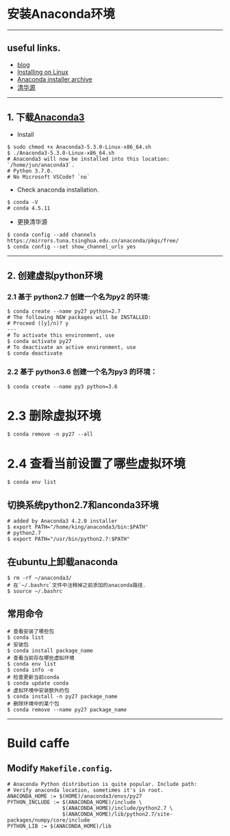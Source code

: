 # 安装Anaconda环境

-------------------
## useful links.
* [blog](https://blog.csdn.net/qq_17534301/article/details/80869998)
* [Installing on Linux](http://docs.anaconda.com/anaconda/install/linux/)
* [Anaconda installer archive](https://repo.anaconda.com/archive/)
* [清华源](https://mirrors.tuna.tsinghua.edu.cn/anaconda/archive/)

-------------------
## 1. 下载[Anaconda3](https://repo.anaconda.com/archive/Anaconda3-5.3.0-Linux-x86_64.sh)
* Install
```shell
$ sudo chmod +x Anaconda3-5.3.0-Linux-x86_64.sh
$ ./Anaconda3-5.3.0-Linux-x86_64.sh
# Anaconda3 will now be installed into this location: `/home/jun/anaconda3`.
# Python 3.7.0.
# No Microsoft VSCode? `no`
```

* Check anaconda installation.
```shell
$ conda -V
# conda 4.5.11
```

* 更换清华源
```shell
$ conda config --add channels https://mirrors.tuna.tsinghua.edu.cn/anaconda/pkgs/free/
$ conda config --set show_channel_urls yes
```

---------------------
## 2. 创建虚拟python环境
### 2.1 基于 python2.7 创建一个名为py2 的环境:
```shell
$ conda create --name py27 python=2.7
# The following NEW packages will be INSTALLED:
# Proceed ([y]/n)? y
---
# To activate this environment, use
$ conda activate py27
# To deactivate an active environment, use
$ conda deactivate
```

### 2.2 基于 python3.6 创建一个名为py3 的环境：
```shell
$ conda create --name py3 python=3.6
```

# 2.3 删除虚拟环境
```shell
$ conda remove -n py27 --all
```

# 2.4 查看当前设置了哪些虚拟环境
```shell
$ conda env list
```

## 切换系统python2.7和anconda3环境
```shell
# added by Anaconda3 4.2.0 installer
$ export PATH="/home/king/anaconda3/bin:$PATH"
# python2.7
$ export PATH="/usr/bin/python2.7:$PATH"
```

## 在ubuntu上卸载anaconda
```shell
$ rm -rf ~/anaconda3/
# 在`~/.bashrc`文件中注释掉之前添加的anaconda路径.
$ source ~/.bashrc
```

## 常用命令
```shell
# 查看安装了哪些包
$ conda list
# 安装包
$ conda install package_name
# 查看当前存在哪些虚拟环境 
$ conda env list
$ conda info -e
# 检查更新当前conda
$ conda update conda
# 虚拟环境中安装额外的包
$ conda install -n py27 package_name
# 删除环境中的某个包
$ conda remove --name py27 package_name
```

---------------
# Build caffe
## Modify `Makefile.config`.
```shell
# Anaconda Python distribution is quite popular. Include path:
# Verify anaconda location, sometimes it's in root.
ANACONDA_HOME := $(HOME)/anaconda3/envs/py27
PYTHON_INCLUDE := $(ANACONDA_HOME)/include \
                  $(ANACONDA_HOME)/include/python2.7 \
                  $(ANACONDA_HOME)/lib/python2.7/site-packages/numpy/core/include
PYTHON_LIB := $(ANACONDA_HOME)/lib
```
